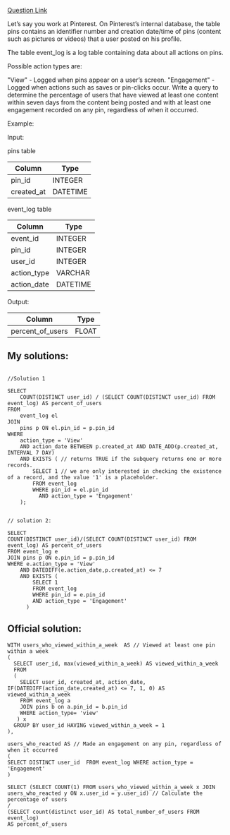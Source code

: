 [Question Link](https://www.interviewquery.com/questions/feed-impression)

Let’s say you work at Pinterest. On Pinterest’s internal database, the table pins contains an identifier number and creation date/time of pins (content such as pictures or videos) that a user posted on his profile.

The table event_log is a log table containing data about all actions on pins.

Possible action types are:

"View" - Logged when pins appear on a user’s screen.
"Engagement" - Logged when actions such as saves or pin-clicks occur.
Write a query to determine the percentage of users that have viewed at least one content within seven days from the content being posted and with at least one engagement recorded on any pin, regardless of when it occurred.

Example:

Input:

pins table

| Column    | Type     |
|-----------|----------|
| pin_id    | INTEGER  |
| created_at| DATETIME |



event_log table

| Column     | Type     |
|------------|----------|
| event_id   | INTEGER  |
| pin_id     | INTEGER  |
| user_id    | INTEGER  |
| action_type| VARCHAR  |
| action_date| DATETIME |



Output:

| Column    | Type     |
|-----------|----------|
| percent_of_users    | FLOAT  |



## My solutions: 
```

//Solution 1

SELECT
    COUNT(DISTINCT user_id) / (SELECT COUNT(DISTINCT user_id) FROM event_log) AS percent_of_users
FROM
    event_log el
JOIN
    pins p ON el.pin_id = p.pin_id
WHERE
    action_type = 'View'
    AND action_date BETWEEN p.created_at AND DATE_ADD(p.created_at, INTERVAL 7 DAY)
    AND EXISTS ( // returns TRUE if the subquery returns one or more records.
        SELECT 1 // we are only interested in checking the existence of a record, and the value '1' is a placeholder.
        FROM event_log
        WHERE pin_id = el.pin_id
          AND action_type = 'Engagement'
    );


// solution 2:

SELECT 
COUNT(DISTINCT user_id)/(SELECT COUNT(DISTINCT user_id) FROM event_log) AS percent_of_users
FROM event_log e
JOIN pins p ON e.pin_id = p.pin_id
WHERE e.action_type = 'View'
    AND DATEDIFF(e.action_date,p.created_at) <= 7
    AND EXISTS (
        SELECT 1
        FROM event_log
        WHERE pin_id = e.pin_id
        AND action_type = 'Engagement'
      )

```

## Official solution:

```
WITH users_who_viewed_within_a_week  AS // Viewed at least one pin within a week
(
  SELECT user_id, max(viewed_within_a_week) AS viewed_within_a_week 
  FROM 
  (
    SELECT user_id, created_at, action_date, IF(DATEDIFF(action_date,created_at) <= 7, 1, 0) AS viewed_within_a_week
    FROM event_log a
    JOIN pins b on a.pin_id = b.pin_id
	WHERE action_type= 'view' 
   ) x
  GROUP BY user_id HAVING viewed_within_a_week = 1
),

users_who_reacted AS // Made an engagement on any pin, regardless of when it occurred
(
SELECT DISTINCT user_id  FROM event_log WHERE action_type = 'Engagement' 
)

SELECT (SELECT COUNT(1) FROM users_who_viewed_within_a_week x JOIN users_who_reacted y ON x.user_id = y.user_id) // Calculate the percentage of users 
/
(SELECT count(distinct user_id) AS total_number_of_users FROM event_log)
AS percent_of_users
```
